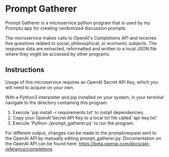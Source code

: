 # Prompt Gatherer

Prompt Gatherer is a microservice python program that is used by my Promptu app for creating randomized discussion prompts. 

The microservice makes calls to OpenAI's Completions API and receives five questions related to social, philosophical, or economic subjects. The response 
data are extracted, reformatted and written to a local JSON file where they might be accessed by other programs.


## Instructions

Usage of this microservice requires an OpenAI Secret API Key, which you will need to acquire on your own.

With a Python3 interpreter and pip installed on your system, in your terminal navigate to the directory containing this program. 
1. Execute 'pip install -r requirements.txt' to install dependencies.
2. Copy your OpenAI Secret API Key to a local txt file called 'api-key.txt'
3. Execute 'Python ./prompt_gatherer.py' to run the program.

For different output, changes can be made to the prompt/request sent to the OpenAI API by manually editing prompt_gatherer.py.
Documentation on the OpenAI API can be found here: https://beta.openai.com/docs/api-reference/completions

